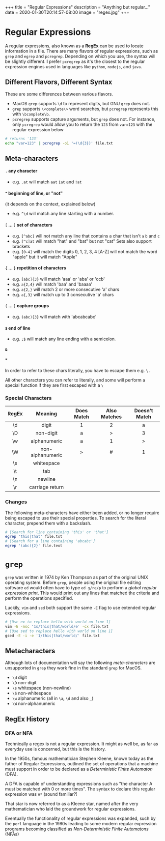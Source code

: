 +++
title = "Regular Expressions"
description = "Anything but regular..."
date = 2020-01-30T20:14:57-08:00
image = "regex.jpg"
+++

# Regular Expressions

A regular expressions, also known as a **RegEx** can be used to locate information in a file. There are many flavors of regular expressions, such as `grep` and `egrep` and `pcregrep`. Depending on which you use, the syntax will be slightly different. I prefer `pcregrep` as it's the closest to the regular expression engines used in languages like `python`, `nodejs`, and `java`.

## Different Flavors, Different Syntax

These are some differences between various flavors.
* MacOS `grep` supports `\d` to represent digits, but GNU `grep` does not.
* `grep` supports `\<complete\>` word searches, but `pcregrep` represents this with `\bcomplete\b`.
* `pcregrep` supports capture arguments, but `grep` does not. For instance, only `pcregrep` would allow you to return the `123` from `var=123` with the regular expression below

```sh
# returns '123'
echo "var=123" | pcregrep -o1 '=(\d{3})' file.txt
```

## Meta-characters

#### `.` any character
* e.g. `.at` will match `aat` `1at` and `!at`

#### `^` beginning of line, or "not"
(it depends on the context, explained below)
* e.g. `^\d` will match any line starting with a number.

#### `[` ... `]` set of characters

* e.g. `[^abc]` will not match any line that contains a char that isn't `a` `b` and `c`
* e.g. `[^c]at` will match "hat" and "bat" but not "cat"
Sets also support brackets
* e.g. `[0-4]` will match the digits 0, 1, 2, 3, 4
[A-Z] will not match the word "apple" but it will match "Apple"

#### `{` ... `}` repetition of characters
* e.g. `[abc]{3}` will match 'aaa' or 'aba' or 'ccb'
* e.g. `a{2,4}` will match 'baa' and 'baaaa'
* e.g. `a{2,}` will match 2 or more consecutive 'a' chars
* e.g. `a{,3}` will match up to 3 consecutive 'a' chars

#### `(` ... `)` capture groups
* e.g. `(abc){3}` will match with 'abcabcabc'

#### `$` end of line
* e.g. `;$` will match any line ending with a semicolon.

#### `&`
#### `*`

In order to refer to these chars literally, you have to escape them e.g. `\.`

All other characters you can refer to literally, and some will perform a special function if they are first escaped with a `\`

### Special Characters

|RegEx|Meaning|Does Match|Also Matches|Doesn't Match|
|:---:|:---:|:---:|:---:|:---:|
|\d|digit|1|2|a|
|\D|non-digit|a|>|3|
|\w|alphanumeric|a|1|>|
|\W|non-alphanumeric|>|#|1|
|\s|whitespace|||
|\t|tab|||
|\n|newline|||
|\r|carriage return|||

### Changes

The following meta-characters have either been added, or no longer require being escaped to use their special properties. To search for the literal character, prepend them with a backslash.


```sh
# [Search for line containing 'this' or 'that']
egrep 'this|that' file.txt
# [Search for a line containing 'abcabc']
egrep '(abc){2}' file.text
```



# `grep`

`grep` was written in 1974 by Ken Thompson as part of the original UNIX operating system. Before `grep`, people using the original file editing software `ed` would often have to type `ed g/re/p` to perform a *global regular expression print*. This would print out any lines that matched the criteria and perform the operations specified.

Luckily, `vim` and `sed` both support the same `-E` flag to use extended regular expressions.

```sh
# [Use ex to replace hello with world on line 1]
vim -E -nsc '1s/this|that/world/e' -cx file.txt
# [Use sed to replace hello with world on line 1]
gsed -E -i -e '1/this|that/world/' file.txt
```

## Metacharacters

Although lots of documentation will say the following *meta-characters* are unsupported in `grep` they work fine in the standard `grep` for MacOS.

* `\d` digit
* `\D` non-digit
* `\s` whitespace (non-newline)
* `\S` non-whitespace
* `\w` alphanumeric (all in `\a`, `\d` and also `_`)
* `\W` non-alphanumeric

## RegEx History

### DFA or NFA

Technically a regex is not a regular expression. It might as well be, as far as everyday use is concerned, but this is the history.

In the 1950s, famous mathematician Stephen Kleene, known today as the father of Regular Expressions, outlined the set of operations that a machine must support in order to be declared as a *Deterministic Finite Automaton* (DFA).

A DFA is capable of understanding expressions such as "the character A must be matched with 0 or more times". The syntax to declare this regular expression was `A*` (sound familiar?)

That star is now referred to as a Kleene star, named after the very mathematician who laid the groundwork for regular expressions.

Eventually the functionality of regular expressions was expanded, such by the `perl` language in the 1980s leading to some modern regular expression programs becoming classified as  *Non-Deterministic Finite Automatons* (NFAs)
